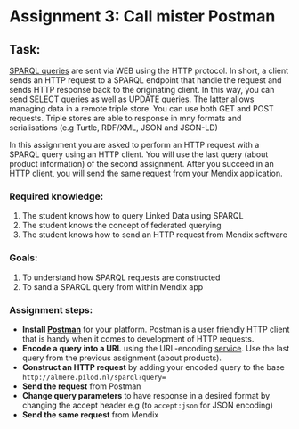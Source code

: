 # Assignment 3: Call mister Postman


## Task:
[SPARQL queries](https://www.w3.org/TR/2013/REC-sparql11-protocol-20130321/) are sent via WEB using the HTTP protocol. 
In short, a client sends an HTTP request to a 
SPARQL endpoint that handle the request and sends HTTP response back to the originating client. 
In this way, you can send SELECT queries as well as UPDATE queries. 
The latter allows managing data in a remote triple store. You can use both GET and POST requests. 
Triple stores are able to response in mny formats and serialisations (e.g Turtle, RDF/XML, JSON and JSON-LD)

In this assignment you are asked to perform an HTTP request with a SPARQL query using an HTTP client. 
You will use the last query (about product information) of the second assignment. 
After you succeed in an HTTP client, you will send the same request from your Mendix application.


### Required knowledge:
 1. The student knows how to query Linked Data using SPARQL
 2. The student knows the concept of federated querying 
 3. The student knows how to send an HTTP request from Mendix software
 
 
### Goals: 
 1. To understand how SPARQL requests are constructed  
 2. To sand a SPARQL query from within Mendix app
  
  
 ### Assignment steps:
*   **Install [Postman](https://www.getpostman.com/apps)** for your platform. 
Postman is a user friendly HTTP client that is handy when it comes to development of HTTP requests.
*   **Encode a query into a URL** using the URL-encoding [service](https://meyerweb.com/eric/tools/dencoder/). 
Use the last query from the previous assignment (about products).
*   **Construct an HTTP request** by adding your encoded query to the base `http://almere.pilod.nl/sparql?query=`
*   **Send the request** from Postman 
*   **Change query parameters** to have response in a desired format by changing the accept header e.g (to `accept:json` for JSON encoding)
*   **Send the same request** from Mendix 
